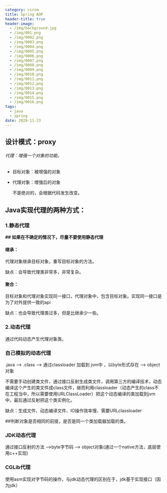 ```yaml
---
category: csrsm
title: Spring AOP
header-title: true
header-image:
  - /img/background.jpg
  - /img/001.png
  - /img/0002.png
  - /img/0003.png
  - /img/0004.png
  - /img/0005.png
  - /img/0006.png
  - /img/0007.png
  - /img/0008.png
  - /img/0009.png
  - /img/0010.png
  - /img/0011.png
  - /img/0012.png
  - /img/0013.png
  - /img/0014.png
  - /img/0015.png
  - /img/0016.png
tags:
  - java
  - spring
date: 2020-11-23
---
```


## **设计模式：proxy**

###### 代理：增强一个对象的功能。

- 目标对象：被增强的对象

- 代理对象：增强后的对象

  不是绝对的，会根据代码发生改变。

## Java实现代理的两种方式：

### **1.静态代理**

**## 如果在不确定的情况下，尽量不要使用静态代理**

#### **继承**：

代理对象继承目标对象，重写目标对象的方法。

缺点：会导致代理类非常多，非常复杂。

#### **聚合：**

目标对象和代理对象实现同一接口，代理对象中，包含目标对象。实现同一接口是为了对外提供一致的api

缺点：也会导致代理类过多，但是比继承少一些。

### 2.动态代理

通过代码动态产生代理对象类。

### **自己模拟的动态代理**

.java --> .class --> 通过classloader 加载到 jvm中 ，以byte形式存在 --> object对象

不需要手动创建类文件，通过接口反射生成类文件，调用第三方的编译技术，动态编译这个产生的类文件成class文件，继而利用classloader（动态产生的class不在工程当中，所以需要使用URLClassLoader）把这个动态编译的类加载到jvm中，最后通过反射把这个类实例化。

缺点：生成文件、动态编译文件、IO操作效率慢、需要URLclassloader

##判断对象是否相同的前提，是否是同一个类加载器加载的类。

### **JDK动态代理**

通过接口反射的方法 -->byte字节码 --> object对象(通过一个native方法，底层使用c++实现)

### **CGLib代理**

使用asm实现对字节码的操作，与jdk动态代理的区别在于，jdk基于实现接口（因为jdk）

